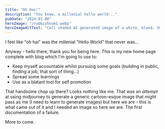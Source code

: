 ```yaml
---
title: "Oh Hai!"
description: "You know, a millenial hello world..."
pubDate: "2024-01-08"
heroImage: "/rubbishtom1.webp"
heroImageAltText: "Cell shaded AI generated image of a white, blond, 30-something man that was supposed to look like the author but really really doesn't"
---
```


I feel like "oh hai" was the millenial "Hello World" that never was...

Anyway - hello there, thank you for being here. This is my new home page complete with blog which I'm going to use to:

- Keep myself accountable whilst pursuing some goals (building in public, finding a job, that sort of thing...)
- Spread some learnings
- Use as a blatant tool for self promotion

That handsome chap up there? Looks nothing like me. That was an _attempt_ at using midjourney to generate a generic cartoon-esque image that might pass as me (I need to learn to generate images) but here we are - this is what came out of it and I needed an image so here we are. The first documentation of a failure.

More to come.
